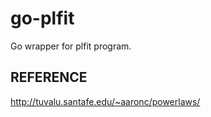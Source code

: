go-plfit
========

Go wrapper for plfit program.

REFERENCE
---------
http://tuvalu.santafe.edu/~aaronc/powerlaws/
